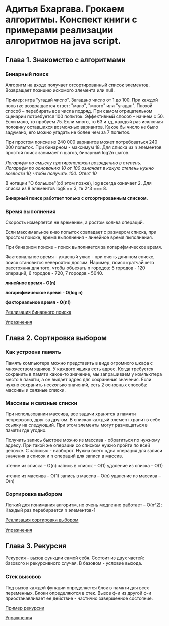 # Адитья Бхаргава. Грокаем алгоритмы. Конспект книги с примерами реализации алгоритмов на java script.

## Глава 1. Знакомство с алгоритмами

### Бинарный поиск
Алгоритм на входе получает отсортированный список элементов. Возвращает позицию искомого элемента или null.

Пример: игра "угадай число". Загадано число от 1 до 100. При каждой попытке возвращается ответ: "мало", "много" или "угадал".
Плохой способ – перебирать все числа подряд. При самом отрицательном сценарии потребуется 100 попыток.
Эффективный способ – начнем с 50. Если мало, то пробуем 75. Если много, то 63 и тд, каждый раз исключая половину оставшихся возможных вариантов.
Какое бы число не было задумано, его можно угадать не более чем за 7 попыток.

При простом поиске из 240 000 вариантов может потребоваться 240 000 попыток. При бинарном - максимум 18.
Для списка из n элементов простой поиск занимает n шагов, бинарный log2n шагов.

*Логарифм по смыслу противоположен возведению в степень. Логарифм по основанию 10 от 100 означает в какую степень нужно возвести 10, чтобы получить 100. Ответ 10*

В нотации "О большое"(об этом позже), log всегда означает 2. Для списка из 8 элементов log8 == 3, тк 2^3 === 8.

**Бинарный поиск работает только с отсортированным списком.**


### Время выполнения
Скорость измеряется не временем, а ростом кол-ва операций.

Если максимальное к-во попыток совпадает с размером списка, при простом поиске,  время выполнения - линейное время пыполнения.

При бинарном поиске - поиск выполняется за логарифмическое время.

Факториальное время - ужасный ужас - при очень длинном списке, поиск становится невероятно долгим. Наример, поиск кратчайшего расстояния для того, чтобы объехать n городов:
5 городов - 120 операций, 6 городов - 720, 7 городов - 5040.

**линейное время - O(n)**

**логарифмическое время - O(log n)**

**факториальное время - O(n!)**

[Реализация бинарного поиска](binary-search.js)

[Упражнения](binary-search-tasks.js)

## Глава 2. Сортировка выбором

### Как устроена память
Память компьютера можно представить в виде огромного шкафа с множеством ящиков. У каждого ящика есть адрес. 
Когда требуется сохранить в памяти какое-то значение, мы запрашиваем у компьютера место в памяти, а он выдает адрес для сохранения значения.
Если нужно сохранить несколько значений, есть 2 основных способа: массивы и связные списки.

### Массивы и связные списки
При использовании массива, все задачи хранятся в памяти непрерывно, друг за другом. 
В списках каждый элемент хранит в себе ссылку на следующий.
При этом элементы могут размещаться в памяти где угодно. 

Получить запись быстрее можно из массива - обратиться по нужному адресу. При такой же операции со списком нужно пройти по всей цепочке.
С записью - наоборот. Нужна всего одна операция для записи значения в список и n операций для записи в массив.

чтение из списка – O(n) запись в список – O(1) удаление из списка – O(1)

чтение из массива – O(1) запись в массив – O(n) удаление из массива – O(n)

### Сортировка выбором
Легкий для понимания алгоритм, но очень медленно работает – O(n^2);
Каждый раз перебирается n элементов-1

[Реализация сортировки выбором](selection-sort.js)

[Упражнения](selection-sort-tasks.js)


## Глава 3. Рекурсия
Рекурсия - вызов функции самой себя. Состоит из двух частей: базового и рекурсивного случая. В базовом - условие выхода.

### Стек вызовов
Под вызов каждой функции определяется блок в памяти для всех переменных. Блоки определяются в стек.
Вызов ф-и из другой ф-и приостанавливает ее действие - частично завершенное состояние.

[Пример рекурсии](recursion.js)

[Упражнения](recursion-tasks.js)










